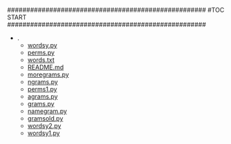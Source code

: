 





####################################################
#TOC START
####################################################
* .
    * [wordsy.py](./wordsy.py)
    * [perms.py](./perms.py)
    * [words.txt](./words.txt)
    * [README.md](./README.md)
    * [moregrams.py](./moregrams.py)
    * [ngrams.py](./ngrams.py)
    * [perms1.py](./perms1.py)
    * [agrams.py](./agrams.py)
    * [grams.py](./grams.py)
    * [namegram.py](./namegram.py)
    * [gramsold.py](./gramsold.py)
    * [wordsy2.py](./wordsy2.py)
    * [wordsy1.py](./wordsy1.py)
